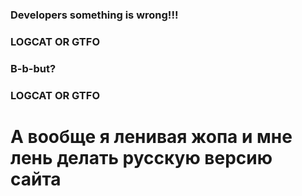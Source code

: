 <h3>Developers something is wrong!!!<br></h3>
<h3>LOGCAT OR GTFO<br></h3>
<h3>B-b-but?<br></h3>
<h3>LOGCAT OR GTFO<br></h3>
<h1>А вообще я ленивая жопа и мне лень делать русскую версию сайта<br></h1>
